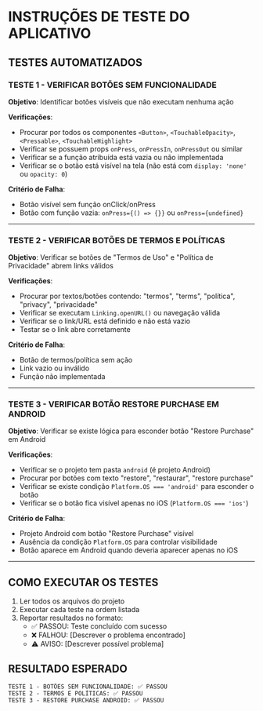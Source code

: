 # INSTRUÇÕES DE TESTE DO APLICATIVO

## TESTES AUTOMATIZADOS

### TESTE 1 - VERIFICAR BOTÕES SEM FUNCIONALIDADE
**Objetivo**: Identificar botões visíveis que não executam nenhuma ação

**Verificações**:
- Procurar por todos os componentes `<Button>`, `<TouchableOpacity>`, `<Pressable>`, `<TouchableHighlight>`
- Verificar se possuem props `onPress`, `onPressIn`, `onPressOut` ou similar
- Verificar se a função atribuída está vazia ou não implementada
- Verificar se o botão está visível na tela (não está com `display: 'none'` ou `opacity: 0`)

**Critério de Falha**: 
- Botão visível sem função onClick/onPress
- Botão com função vazia: `onPress={() => {}}` ou `onPress={undefined}`

---

### TESTE 2 - VERIFICAR BOTÕES DE TERMOS E POLÍTICAS
**Objetivo**: Verificar se botões de "Termos de Uso" e "Política de Privacidade" abrem links válidos

**Verificações**:
- Procurar por textos/botões contendo: "termos", "terms", "política", "privacy", "privacidade"
- Verificar se executam `Linking.openURL()` ou navegação válida
- Verificar se o link/URL está definido e não está vazio
- Testar se o link abre corretamente

**Critério de Falha**:
- Botão de termos/política sem ação
- Link vazio ou inválido
- Função não implementada

---

### TESTE 3 - VERIFICAR BOTÃO RESTORE PURCHASE EM ANDROID
**Objetivo**: Verificar se existe lógica para esconder botão "Restore Purchase" em Android

**Verificações**:
- Verificar se o projeto tem pasta `android` (é projeto Android)
- Procurar por botões com texto "restore", "restaurar", "restore purchase"
- Verificar se existe condição `Platform.OS === 'android'` para esconder o botão
- Verificar se o botão fica visível apenas no iOS (`Platform.OS === 'ios'`)

**Critério de Falha**:
- Projeto Android com botão "Restore Purchase" visível
- Ausência da condição `Platform.OS` para controlar visibilidade
- Botão aparece em Android quando deveria aparecer apenas no iOS

---

## COMO EXECUTAR OS TESTES

1. Ler todos os arquivos do projeto
2. Executar cada teste na ordem listada
3. Reportar resultados no formato:
   - ✅ PASSOU: Teste concluído com sucesso
   - ❌ FALHOU: [Descrever o problema encontrado]
   - ⚠️ AVISO: [Descrever possível problema]

## RESULTADO ESPERADO

```
TESTE 1 - BOTÕES SEM FUNCIONALIDADE: ✅ PASSOU
TESTE 2 - TERMOS E POLÍTICAS: ✅ PASSOU  
TESTE 3 - RESTORE PURCHASE ANDROID: ✅ PASSOU
``` 